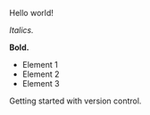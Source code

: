 Hello world!

*Italics.*

**Bold.**

* Element 1
* Element 2
* Element 3

Getting started with version control.
